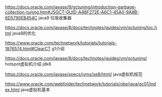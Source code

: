 https://docs.oracle.com/javase/9/gctuning/introduction-garbage-collection-tuning.htm#JSGCT-GUID-A48F272E-A6C1-45A0-9A8B-6D5790EB454C   java9 垃圾收集器

https://docs.oracle.com/javase/8/docs/technotes/guides/vm/gctuning/toc.html java8的优化

https://www.oracle.com/technetwork/tutorials/tutorials-1876574.html#ClearCT g1介绍



https://docs.oracle.com/javase/8/docs/technotes/guides/vm/gctuning/ hotspot虚拟机介绍 jdk8

https://docs.oracle.com/javase/specs/jvms/se8/html/ java虚拟机规范



https://www.oracle.com/webfolder/technetwork/tutorials/obe/java/gc01/index.html  java虚拟机基本
